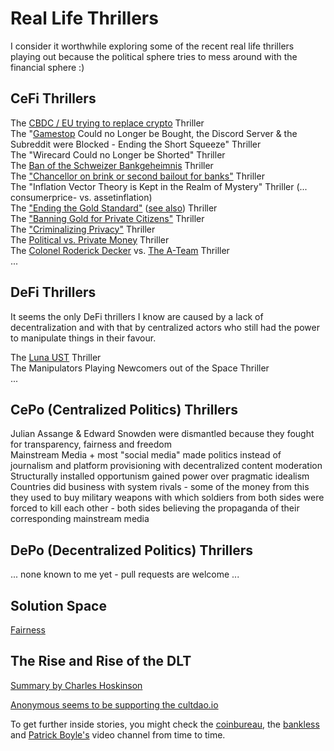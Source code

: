 # Real Life Thrillers
I consider it worthwhile exploring some of the recent real life thrillers playing out because the political sphere tries to mess around with the financial sphere :) 

## CeFi Thrillers
The [CBDC / EU trying to replace crypto](https://www.youtube.com/watch?v=UUivXWUoQCY) Thriller    
The "[Gamestop](https://www.youtube.com/watch?v=On4g1uj71zc) Could no Longer be Bought, the Discord Server & the Subreddit were Blocked - Ending the Short Squeeze" Thriller  
The "Wirecard Could no Longer be Shorted" Thriller    
The [Ban of the Schweizer Bankgeheimnis](https://www.youtube.com/watch?v=TOzWeE3Id2c) Thriller  
The ["Chancellor on brink or second bailout for banks"](https://github.com/michael-spengler/distributed-ledger-technology-hands-on-lecture/blob/main/fun-facts/bitcoin-related-fun-facts.md) Thriller    
The "Inflation Vector Theory is Kept in the Realm of Mystery" Thriller (... consumerprice- vs. assetinflation)      
The ["Ending the Gold Standard"](https://www.youtube.com/watch?v=iRzr1QU6K1o) ([see also](https://www.youtube.com/watch?v=2_aGeUvj30Q)) Thriller     
The ["Banning Gold for Private Citizens"](https://de.wikipedia.org/wiki/Executive_Order_6102) Thriller    
The ["Criminalizing Privacy"](https://www.youtube.com/watch?v=lJZx8RyeJys) Thriller   
The [Political vs. Private Money](https://www.youtube.com/watch?v=l7hZjV2rsbQ) Thriller   
The [Colonel Roderick Decker](https://youtu.be/j97j3I2XVEg?t=1) vs. [The A-Team](https://www.youtube.com/watch?v=9aRTo5nflCY) Thriller  
... 

## DeFi Thrillers
It seems the only DeFi thrillers I know are caused by a lack of decentralization and with that by centralized actors who still had the power to manipulate things in their favour.  

The [Luna UST](https://www.youtube.com/watch?v=0CutSymg94I) Thriller   
The Manipulators Playing Newcomers out of the Space Thriller   
...


## CePo (Centralized Politics) Thrillers
Julian Assange & Edward Snowden were dismantled because they fought for transparency, fairness and freedom    
Mainstream Media + most "social media" made politics instead of journalism and platform provisioning with decentralized content moderation    
Structurally installed opportunism gained power over pragmatic idealism    
Countries did business with system rivals - some of the money from this they used to buy military weapons with which soldiers from both sides were forced to kill each other - both sides believing the propaganda of their corresponding mainstream media     

## DePo (Decentralized Politics) Thrillers
... none known to me yet - pull requests are welcome ... 

## Solution Space  
[Fairness](https://github.com/michael-spengler/fairness)   

## The Rise and Rise of the DLT
[Summary by Charles Hoskinson](https://www.youtube.com/watch?v=nhMwbtzdYcs&t=8s)   

[Anonymous seems to be supporting the cultdao.io](https://twitter.com/wearecultdao/status/1535744177094512640?ref_src=twsrc%5Etfw%7Ctwcamp%5Etweetembed%7Ctwterm%5E1535744177094512640%7Ctwgr%5E%7Ctwcon%5Es1_c10&ref_url=https%3A%2F%2Fpublish.twitter.com%2F%3Fquery%3Dhttps3A2F2Ftwitter.com2Fwearecultdao2Fstatus2F1535744177094512640widget%3DTweet)  

To get further inside stories, you might check the [coinbureau](https://www.youtube.com/c/CoinBureau), the [bankless](https://www.youtube.com/c/Bankless) and [Patrick Boyle's](https://www.youtube.com/c/PatrickBoyleOnFinance) video channel from time to time.
